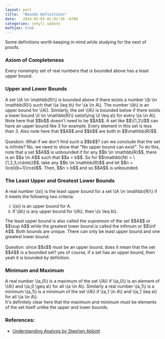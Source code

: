 ```yaml
---
layout: post
title:  "Bounds Definitions"
date:   2024-05-03 01:01:36 -0700
categories: jekyll update
mathjax: true
---
```

Some definitions worth keeping in mind while studying for the next of proofs.
<br>
<!------------------------------------------------------------------------------------>
<h3>Axiom of Completeness</h3>
<div class="def">
  Every nonempty set of real numbers that is bounded above has a least upper bound.
</div>
<!------------------------------------------------------------------------------------>
<h3>Upper and Lower Bounds</h3>
<div class="def">
  A set \(A \in \mathbb{R}\) is bounded above if there exists a number \(b \in \mathbb{R}\) such that \(a \leq b\) for \(a \in A\). The number \(b\) is an upper bound for \(A\). Similarly, the set \(A\) is bounded below if there exists a lower bound \(l \in \mathbb{R}\) satisfying \(l \leq a\) for every \(a \in A\).
</div>
Note here that $$b$$ doesn't need to be $$A$$. A set like $$\{1,2\}$$ can have an upper bound like 3 for example. Every element in this set is less than 3. Also note here that $$A$$ and $$b$$ are both in $$\mathbb{R}$$. 
<br>
<br>
Question: What if we don't find such a $$b$$? can we conclude that the set is infinite? No, we need to show that "No upper bound can exist". To do this, note that a set $$A$$ is unbounded if for any $$b \in \mathbb{R}$$, there is an $$a \in A$$ such that $$a > b$$. So for $$\mathbb{N} = \{1,2,3,c\dots\}$$, take any $$b \in \mathbb{R}$$ and let $$n = \lceil{b+1}\rceil$$. Then, $$n > b$$ and so $$A$$ is unbounded.
<br>
<!------------------------------------------------------------------------------------>
<h3>The Least Upper and Greatest Lower Bounds</h3>
<div class="def">
  A real number \(s\) is the least upper bound for a set \(A \in \mathbb{R}\) if it meets the following two criteria:
<ol type="i">
  <li>\(s\) is an upper bound for A. </li>
  <li>If \(b\) is any upper bound for \(A\), then \(s \leq b\).</li>
</ol>
</div>
The least upper bound is also called the supremum of the set $$A$$ or $$\sup A$$ while the greatest lower bound is called the infimum or $$\inf A$$. Both bounds are unique. There can only be least upper bound and one greatest lower bound. 
<br><br>
Question: since $$s$$ must be an upper bound, does it mean that the set $$A$$ is a bounded set? yes of course, if a set has an upper bound, then yeah it is bounded by definition. 
<br>
<!------------------------------------------------------------------------------------>
<h3>Minimum and Maximum</h3>
<div class="def">
  A real number \(a_0\) is a maximum of the set \(A\) if \(a_0\) is an element of \(A\) and \(a_0 \geq a\) for all \(a \in A\). Similarly a real number \(a_1\) is a minimum \(a_1\) is a minimum of the set \(A\) if \(a_1 \in A\) and \(a_1 \leq a\) for all \(a \in A\).
</div>
It's definitely clear here that the maximum and minimum must be elements of the set itself unlike the upper and lower bounds.
<br>
<!------------------------------------------------------------------------------------>
<h3>References:</h3>
<ul>
<li><a href="https://www.amazon.com/Understanding-Analysis-Undergraduate-Texts-Mathematics/dp/1493927116">Understanding Analysis by Stephen Abbott</a></li>
</ul>